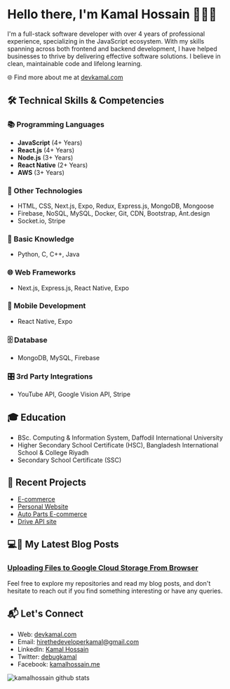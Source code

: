 # Hello there, I'm Kamal Hossain 👋👨‍💻

I'm a full-stack software developer with over 4 years of professional experience, specializing in the JavaScript ecosystem. With my skills spanning across both frontend and backend development, I have helped businesses to thrive by delivering effective software solutions. I believe in clean, maintainable code and lifelong learning. 

🌐 Find more about me at [devkamal.com](https://devkamal.com)

## 🛠️ Technical Skills & Competencies

### 📚 Programming Languages
- **JavaScript** (4+ Years)
- **React.js** (4+ Years)
- **Node.js** (3+ Years)
- **React Native** (2+ Years)
- **AWS** (3+ Years)

### 🔧 Other Technologies
- HTML, CSS, Next.js, Expo, Redux, Express.js, MongoDB, Mongoose
- Firebase, NoSQL, MySQL, Docker, Git, CDN, Bootstrap, Ant.design
- Socket.io, Stripe

### 🧪 Basic Knowledge
- Python, C, C++, Java

### 🌐 Web Frameworks
- Next.js, Express.js, React Native, Expo

### 📱 Mobile Development
- React Native, Expo

### 🗄️ Database
- MongoDB, MySQL, Firebase

### 🎛️ 3rd Party Integrations
- YouTube API, Google Vision API, Stripe

<!-- ## 💼 Professional Experience

### Company
**Full Stack Developer** (August 2020 - Present)
- Implementing user interfaces with React.js -->

## 🎓 Education
- BSc. Computing & Information System, Daffodil International University
- Higher Secondary School Certificate (HSC), Bangladesh International School & College Riyadh
- Secondary School Certificate (SSC)

## 💼 Recent Projects
- [E-commerce](https://tinyurl.com/ycfxxh93)
- [Personal Website](https://tinyurl.com/yc82t34j)
- [Auto Parts E-commerce](https://tinyurl.com/ycfxxh93)
- [Drive API site](https://tinyurl.com/5xb4c5mm)

## 💻📝 My Latest Blog Posts
### [Uploading Files to Google Cloud Storage From Browser](https://devkamal.com/blog/upload-files-to-google-cloud-storage-from-browser)

Feel free to explore my repositories and read my blog posts, and don't hesitate to reach out if you find something interesting or have any queries. 

## 📬 Let's Connect
- Web: [devkamal.com](https://www.devkamal.com/)
- Email: [hirethedeveloperkamal@gmail.com](mailto:hirethedeveloperkamal@gmail.com)
- LinkedIn: [Kamal Hossain](https://www.linkedin.com/in/devkamal/)
- Twitter: [debugkamal](https://twitter.com/debugkamal)
- Facebook: [kamalhossain.me](https://www.facebook.com/kamalhossain.me)

![kamalhossain github stats](https://github-readme-stats.vercel.app/api?username=kamal-hossain&show_icons=true&hide_border=true)

